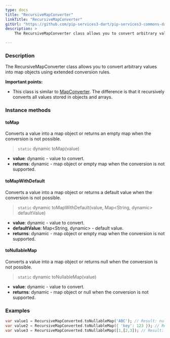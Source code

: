```yaml
---
type: docs
title: "RecursiveMapConverter"
linkTitle: "RecursiveMapConverter"
gitUrl: "https://github.com/pip-services3-dart/pip-services3-commons-dart"
description: > 
    The RecursiveMapConverter class allows you to convert arbitrary values into map objects using extended conversion rules.

---
```


### Description
 The RecursiveMapConverter class allows you to convert arbitrary values into map objects using extended conversion rules.
 
**Important points:**
 
 - This class is similar to [MapConverter](../map_converter). The difference is that it recursively converts all values stored in objects and arrays.

### Instance methods

#### toMap
Converts a  value into a map object or returns an empty map when the conversion is not possible.

> `static` dynamic toMap(value)

- **value**: dynamic - value to convert.
- **returns**: dynamic - map object or empty map when the conversion is not supported.  

#### toMapWithDefault
Converts a value into a map object or returns a default value when the conversion is not possible.

> `static` dynamic toMapWithDefault(value, Map\<String, dynamic\> defaultValue)

- **value**: dynamic - value to convert.
- **defaultValue**: Map\<String, dynamic\> - default value.
- **returns**: dynamic - map object or empty map when the conversion is not supported.

#### toNullableMap
Converts a value into a map object or returns null when the conversion is not possible.

> `static` dynamic toNullableMap(value)

- **value**: dynamic - value to convert.
- **returns**: dynamic - map object or null when the conversion is not supported.


### Examples

```dart
var value1 = RecursiveMapConverted.toNullableMap('ABC'); // Result: null
var value2 = RecursiveMapConverted.toNullableMap({ 'key': 123 }); // Result: { 'key': 123 }
var value3 = RecursiveMapConverted.toNullableMap([1,[2,3]); // Result: { '0': 1, { '0': 2, '1': 3 } }
```

